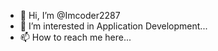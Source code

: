- 👋 Hi, I’m @Imcoder2287
- 👀 I’m interested in Application Development...
- 📫 How to reach me here...

<!---
Imcoder2287/Imcoder2287 is a ✨ special ✨ repository because its `README.md` (this file) appears on your GitHub profile.
You can click the Preview link to take a look at your changes.
--->
